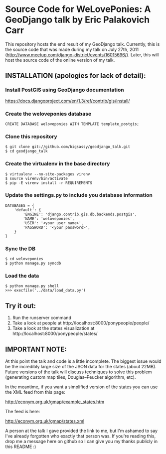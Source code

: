 Source Code for WeLovePonies:  A GeoDjango talk by Eric Palakovich Carr
=======================================================================

This repository hosts the end result of my GeoDjango talk.  Currently, this is the source code that was made during
my talk on July 27th, 2011 (http://www.meetup.com/django-district/events/16015696/).  Later, this will host the source
code of the online version of my talk.

INSTALLATION (apologies for lack of detail):
--------------------------------------------

### Install PostGIS using GeoDjango documentation
https://docs.djangoproject.com/en/1.3/ref/contrib/gis/install/

### Create the weloveponies database

    CREATE DATABASE weloveponies WITH TEMPLATE template_postgis;

### Clone this repository

    $ git clone git://github.com/bigsassy/geodjango_talk.git
    $ cd geodjango_talk

### Create the virtualenv in the base directory

    $ virtualenv --no-site-packages virenv
    $ source virenv/bin/activate
    $ pip -E virenv install -r REQUIREMENTS

### Update the settings.py to include you database information

    DATABASES = {
        'default': {
            'ENGINE': 'django.contrib.gis.db.backends.postgis',
            'NAME': 'weloveponies',
            'USER': '<your user name>',
            'PASSWORD': '<your password>',
        }
    }

### Sync the DB

    $ cd weloveponies
    $ python manage.py syncdb

### Load the data
    $ python manage.py shell
    >>> execfile('../data/load_data.py')

Try it out:
-----------

1.  Run the runserver command
2.  Take a look at people at http://localhost:8000/ponypeople/people/
3.  Take a look at the states visualization at http://localhost:8000/ponypeople/states/

IMPORTANT NOTE:
---------------

At this point the talk and code is a little incomplete.  The biggest issue would be the incredibly large size of the
JSON data for the states (about 22MB).  Future versions of the talk will discuss techniques to solve this problem
(generating custom map tiles, Douglas–Peucker algorithm, etc).

In the meantime, if you want a simplified version of the states you can use the XML feed from this page:

http://econym.org.uk/gmap/example_states.htm

The feed is here:

http://econym.org.uk/gmap/states.xml

A person at the talk I gave provided the link to me, but I'm ashamed to say I've already forgotten who exactly that
person was.  If you're reading this, drop me a message here on github so I can give you my thanks publicly in this
README :)